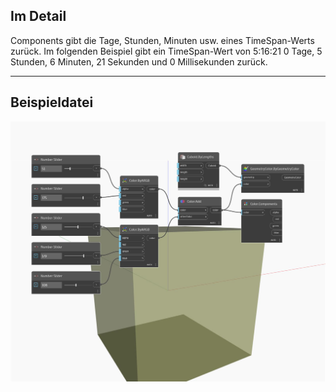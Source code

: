 ## Im Detail
Components gibt die Tage, Stunden, Minuten usw. eines TimeSpan-Werts zurück. Im folgenden Beispiel gibt ein TimeSpan-Wert von 5:16:21 0 Tage, 5 Stunden, 6 Minuten, 21 Sekunden und 0 Millisekunden zurück.
___
## Beispieldatei

![Components](./DSCore.Color.Components_img.jpg)


